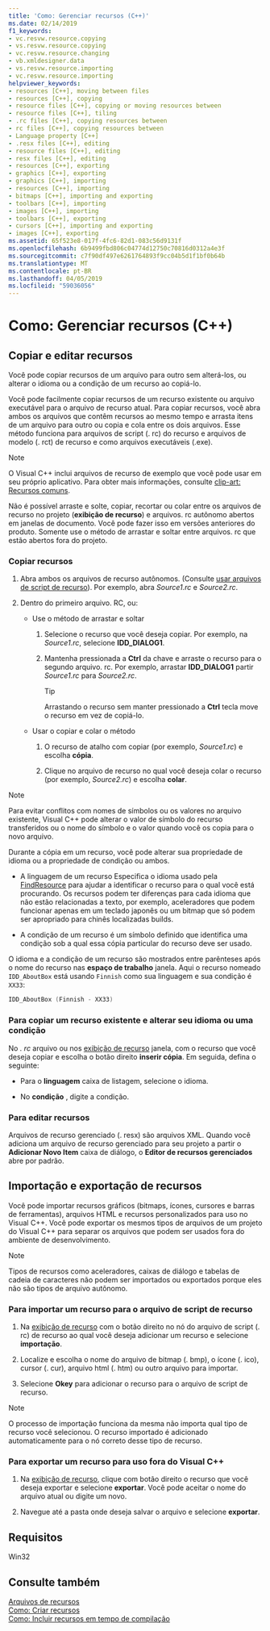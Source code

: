 ```yaml
---
title: 'Como: Gerenciar recursos (C++)'
ms.date: 02/14/2019
f1_keywords:
- vc.resvw.resource.copying
- vs.resvw.resource.copying
- vc.resvw.resource.changing
- vb.xmldesigner.data
- vs.resvw.resource.importing
- vc.resvw.resource.importing
helpviewer_keywords:
- resources [C++], moving between files
- resources [C++], copying
- resource files [C++], copying or moving resources between
- resource files [C++], tiling
- .rc files [C++], copying resources between
- rc files [C++], copying resources between
- Language property [C++]
- .resx files [C++], editing
- resource files [C++], editing
- resx files [C++], editing
- resources [C++], exporting
- graphics [C++], exporting
- graphics [C++], importing
- resources [C++], importing
- bitmaps [C++], importing and exporting
- toolbars [C++], importing
- images [C++], importing
- toolbars [C++], exporting
- cursors [C++], importing and exporting
- images [C++], exporting
ms.assetid: 65f523e8-017f-4fc6-82d1-083c56d9131f
ms.openlocfilehash: 6b9499fbd806c04774d12750c70816d0312a4e3f
ms.sourcegitcommit: c7f90df497e6261764893f9cc04b5d1f1bf0b64b
ms.translationtype: MT
ms.contentlocale: pt-BR
ms.lasthandoff: 04/05/2019
ms.locfileid: "59036056"
---
```

# <a name="how-to-manage-resources-c"></a>Como: Gerenciar recursos (C++)

## <a name="copy-and-edit-resources"></a>Copiar e editar recursos

Você pode copiar recursos de um arquivo para outro sem alterá-los, ou alterar o idioma ou a condição de um recurso ao copiá-lo.

Você pode facilmente copiar recursos de um recurso existente ou arquivo executável para o arquivo de recurso atual. Para copiar recursos, você abra ambos os arquivos que contêm recursos ao mesmo tempo e arrasta itens de um arquivo para outro ou copia e cola entre os dois arquivos. Esse método funciona para arquivos de script (. rc) do recurso e arquivos de modelo (. rct) de recurso e como arquivos executáveis (.exe).

> [!NOTE]
> O Visual C++ inclui arquivos de recurso de exemplo que você pode usar em seu próprio aplicativo. Para obter mais informações, consulte [clip-art: Recursos comuns](https://github.com/Microsoft/VCSamples).

Não é possível arraste e solte, copiar, recortar ou colar entre os arquivos de recurso no projeto (**exibição de recurso**) e arquivos. rc autônomo abertos em janelas de documento. Você pode fazer isso em versões anteriores do produto. Somente use o método de arrastar e soltar entre arquivos. rc que estão abertos fora do projeto.

### <a name="to-copy-resources"></a>Copiar recursos

1. Abra ambos os arquivos de recurso autônomos. (Consulte [usar arquivos de script de recurso](how-to-create-a-resource-script-file.md#use-resource-script-files)). Por exemplo, abra *Source1.rc* e *Source2.rc*.

1. Dentro do primeiro arquivo. RC, ou:

   - Use o método de arrastar e soltar

      1. Selecione o recurso que você deseja copiar. Por exemplo, na *Source1.rc*, selecione **IDD_DIALOG1**.

      1. Mantenha pressionada a **Ctrl** da chave e arraste o recurso para o segundo arquivo. rc. Por exemplo, arrastar **IDD_DIALOG1** partir *Source1.rc* para *Source2.rc*.

         > [!TIP]
         > Arrastando o recurso sem manter pressionado a **Ctrl** tecla move o recurso em vez de copiá-lo.

   - Usar o copiar e colar o método

      1. O recurso de atalho com copiar (por exemplo, *Source1.rc*) e escolha **cópia**.

      1. Clique no arquivo de recurso no qual você deseja colar o recurso (por exemplo, *Source2.rc*) e escolha **colar**.

> [!NOTE]
> Para evitar conflitos com nomes de símbolos ou os valores no arquivo existente, Visual C++ pode alterar o valor de símbolo do recurso transferidos ou o nome do símbolo e o valor quando você os copia para o novo arquivo.

Durante a cópia em um recurso, você pode alterar sua propriedade de idioma ou a propriedade de condição ou ambos.

- A linguagem de um recurso Especifica o idioma usado pela [FindResource](/windows/desktop/api/winbase/nf-winbase-findresourcea) para ajudar a identificar o recurso para o qual você está procurando. Os recursos podem ter diferenças para cada idioma que não estão relacionadas a texto, por exemplo, aceleradores que podem funcionar apenas em um teclado japonês ou um bitmap que só podem ser apropriado para chinês localizadas builds.

- A condição de um recurso é um símbolo definido que identifica uma condição sob a qual essa cópia particular do recurso deve ser usado.

O idioma e a condição de um recurso são mostrados entre parênteses após o nome do recurso nas **espaço de trabalho** janela. Aqui o recurso nomeado `IDD_AboutBox` está usando `Finnish` como sua linguagem e sua condição é `XX33`:

```cpp
IDD_AboutBox (Finnish - XX33)
```

### <a name="to-copy-an-existing-resource-and-change-its-language-or-condition"></a>Para copiar um recurso existente e alterar seu idioma ou uma condição

No *. rc* arquivo ou nos [exibição de recurso](how-to-create-a-resource-script-file.md#create-resources) janela, com o recurso que você deseja copiar e escolha o botão direito **inserir cópia**. Em seguida, defina o seguinte:

- Para o **linguagem** caixa de listagem, selecione o idioma.

- No **condição** , digite a condição.

### <a name="to-edit-resources"></a>Para editar recursos

Arquivos de recurso gerenciado (. resx) são arquivos XML. Quando você adiciona um arquivo de recurso gerenciado para seu projeto a partir o **Adicionar Novo Item** caixa de diálogo, o **Editor de recursos gerenciados** abre por padrão.

## <a name="import-and-export-resources"></a>Importação e exportação de recursos

Você pode importar recursos gráficos (bitmaps, ícones, cursores e barras de ferramentas), arquivos HTML e recursos personalizados para uso no Visual C++. Você pode exportar os mesmos tipos de arquivos de um projeto do Visual C++ para separar os arquivos que podem ser usados fora do ambiente de desenvolvimento.

> [!NOTE]
> Tipos de recursos como aceleradores, caixas de diálogo e tabelas de cadeia de caracteres não podem ser importados ou exportados porque eles não são tipos de arquivo autônomo.

### <a name="to-import-a-resource-into-the-resource-script-file"></a>Para importar um recurso para o arquivo de script de recurso

1. Na [exibição de recurso](how-to-create-a-resource-script-file.md#create-resources) com o botão direito no nó do arquivo de script (. rc) de recurso ao qual você deseja adicionar um recurso e selecione **importação**.

1. Localize e escolha o nome do arquivo de bitmap (. bmp), o ícone (. ico), cursor (. cur), arquivo html (. htm) ou outro arquivo para importar.

1. Selecione **Okey** para adicionar o recurso para o arquivo de script de recurso.

> [!NOTE]
> O processo de importação funciona da mesma não importa qual tipo de recurso você selecionou. O recurso importado é adicionado automaticamente para o nó correto desse tipo de recurso.

### <a name="to-export-a-resource-for-use-outside-of-visual-c"></a>Para exportar um recurso para uso fora do Visual C++

1. Na [exibição de recurso](how-to-create-a-resource-script-file.md#create-resources), clique com botão direito o recurso que você deseja exportar e selecione **exportar**. Você pode aceitar o nome do arquivo atual ou digite um novo.

1. Navegue até a pasta onde deseja salvar o arquivo e selecione **exportar**.

## <a name="requirements"></a>Requisitos

Win32

## <a name="see-also"></a>Consulte também

[Arquivos de recursos](../windows/resource-files-visual-studio.md)<br/>
[Como: Criar recursos](../windows/how-to-create-a-resource-script-file.md)<br/>
[Como: Incluir recursos em tempo de compilação](../windows/how-to-include-resources-at-compile-time.md)<br/>